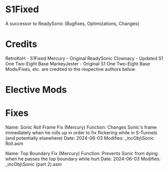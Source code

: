 # S1Fixed
 A successor to ReadySonic (Bugfixes, Optimizations, Changes)

# Credits
 RetroKoH - S1Fixed
 Mercury - Original ReadySonic
 Clownacy - Updated S1 One Two-Eight Base
 MarkeyJester - Original S1 One Two-Eight Base
 Mods/Fixes, etc. are credited to the respective authors below

# Elective Mods

# Fixes
 Name: Sonic Roll Frame Fix (Mercury)
 Function: Changes Sonic's frame immediately when he rolls up in order to fix flickering while in S-Tunnels (and potentially elsewhere)
 Date: 2024-06-03
 Modifies: _incObj\Sonic Roll.asm

 Name: Top Boundary Fix (Mercury)
 Function: Prevents Sonic from dying when he passes the top boundary while hurt
 Date: 2024-06-03
 Modifies: _incObj\Sonic (part 2).asm
 
